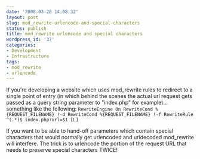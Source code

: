 ```yaml
---
date: '2008-03-20 14:08:32'
layout: post
slug: mod_rewrite-urlencode-and-special-characters
status: publish
title: mod_rewrite urlencode and special characters
wordpress_id: '37'
categories:
- Development
- Infrastructure
tags:
- mod_rewrite
- urlencode
---
```


If you're developing a website which uses mod_rewrite rules to redirect to a single point of entry (in which behind the scenes the actual url request gets passed as a query string parameter to "index.php" for example)... something like the following:
`
RewriteEngine On
RewriteCond %{REQUEST_FILENAME} !-d
RewriteCond %{REQUEST_FILENAME} !-f
RewriteRule ^(.*)$ index.php?url=$1 [L]
`

If you want to be able to hand-off parameters which contain special characters that would normally get urlencoded and urldecoded mod_rewrite will interfere.  The trick is to urlencode the portion of the request URL that needs to preserve special characters TWICE!

